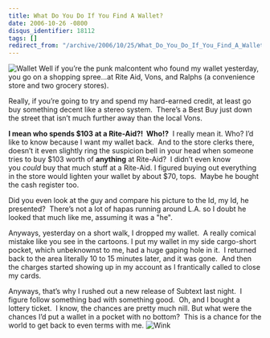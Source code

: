 ```yaml
---
title: What Do You Do If You Find A Wallet?
date: 2006-10-26 -0800
disqus_identifier: 18112
tags: []
redirect_from: "/archive/2006/10/25/What_Do_You_Do_If_You_Find_A_Wallet.aspx/"
---
```


![Wallet](https://haacked.com/images/haacked_com/WindowsLiveWriter/WhatDoYouDoIfYouFindAWallet_8BD6/618061_wallet%5B6%5D.jpg)
Well if you’re the punk malcontent who found my wallet yesterday, you go
on a shopping spree...at Rite Aid, Vons, and Ralphs (a convenience store
and two grocery stores). 

Really, if you’re going to try and spend my hard-earned credit, at least
go buy something decent like a stereo system.  There’s a Best Buy just
down the street that isn’t much further away than the local Vons.

**I mean who spends \$103 at a Rite-Aid?!  Who!?**  I really mean it.
Who? I’d like to know because I want my wallet back.  And to the store
clerks there, doesn’t it even slightly ring the suspicion bell in your
head when someone tries to buy \$103 worth of **anything** at Rite-Aid? 
I didn’t even know you *could* buy that much stuff at a Rite-Aid. I
figured buying out everything in the store would lighten your wallet by
about \$70, tops.  Maybe he bought the cash register too.

Did you even look at the guy and compare his picture to the Id, my Id,
he presented?  There’s not a lot of hapas running around L.A. so I doubt
he looked that much like me, assuming it was a "he".

Anyways, yesterday on a short walk, I dropped my wallet.  A really
comical mistake like you see in the cartoons. I put my wallet in my side
cargo-short pocket, which unbeknownst to me, had a huge gaping hole in
it.  I returned back to the area literally 10 to 15 minutes later, and
it was gone.  And then the charges started showing up in my account as I
frantically called to close my cards.

Anyways, that’s why I rushed out a new release of Subtext last night.  I
figure follow something bad with something good.  Oh, and I bought a
lottery ticket.  I know, the chances are pretty much nill. But what were
the chances I’d put a wallet in a pocket with no bottom?  This is a
chance for the world to get back to even terms with me.
![Wink](https://haacked.com/Images/emotions/smiley-wink.gif)

